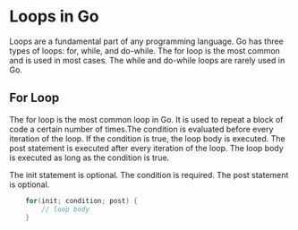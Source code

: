 # Loops in Go

Loops are a fundamental part of any programming language. Go has three types of loops: for, while, and do-while. The for loop is the most common and is used in most cases. The while and do-while loops are rarely used in Go.

## For Loop
The for loop is the most common loop in Go. It is used to repeat a block of code a certain number of times.The condition is evaluated before every iteration of the loop. If the condition is true, the loop body is executed. The post statement is executed after every iteration of the loop. The loop body is executed as long as the condition is true.

The init statement is optional. The condition is required. The post statement is optional.

```go
    for(init; condition; post) {
        // loop body
    }
```

